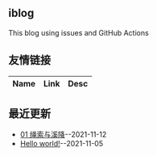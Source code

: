 ## iblog
This blog using issues and GitHub Actions 
## 友情链接
| Name | Link | Desc | 
 | ---- | ---- | ---- |
## 最近更新
- [01 绳索与溪降](https://github.com/whlshdw/iblog/issues/2)--2021-11-12
- [Hello world!](https://github.com/whlshdw/iblog/issues/1)--2021-11-05
